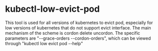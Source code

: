 # kubectl-low-evict-pod
This tool is used for all versions of kubernetes to evict pod, especially for low versions of kubernetes that do not support evict interface. The main mechanism of the scheme is cordon delete uncordon. The specific parameters are "--grace-orders --cordon-orders", which can be viewed through "kubectl low evict pod --help"
